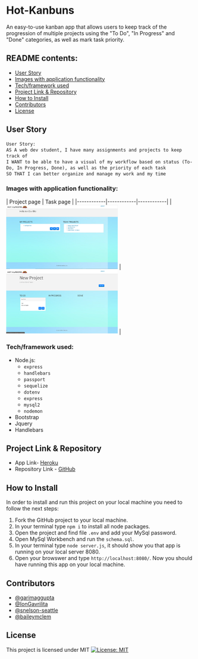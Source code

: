 # Hot-Kanbuns
An easy-to-use  kanban app that allows users to keep track of the progression of multiple projects using the "To Do", "In Progress" and "Done" categories, as well as mark task priority.
## README contents:

* [User Story](#User-Story)
* [Images with application functionality](#Images-with-application-functionality)
* [Tech/framework used](#Tech/framework-used)
* [Project Link & Repository](#Project-Link-&-Repository)
* [How to Install](#How-to-Install)
* [Contributors](#Contributors)
* [License](#License)

## User Story
```
User Story:
AS A web dev student, I have many assignments and projects to keep track of
I WANT to be able to have a visual of my workflow based on status (To-Do, In Progress, Done), as well as the priority of each task
SO THAT I can better organize and manage my work and my time
```
### Images with application functionality:

| Project page    | Task page | 
|------------|------------|------------|
| <img src="public/images/project.png" width="300"> | <img src="public/images/task.png" width="300"> |

### Tech/framework used:
* Node.js:
    * `express`
    * `handlebars`
    * `passport`
    * `sequelize`
    * `dotenv`
    * `express`
    * `mysql2`
    * `nodemon`
* Bootstrap
* Jquery
* Handlebars
    

## Project Link & Repository
- App Link- [Heroku](https://hotkanbuns.herokuapp.com/)
- Repository Link - [GitHub](https://github.com/UW-BCS-TEAM/Hot-KanBuns/)

## How to Install
In order to install and run this project on your local machine you need to follow the next steps:
1) Fork the GitHub project to your local machine.
2) In your terminal type `npm i` to install all node packages.
3) Open the project and find file `.env` and add your MySql password.
4) Open MySql Workbench and run the `schema.sql`.
5) In your terminal type `node server.js`, it should show you that app is running on your local server 8080.
6) Open your browswer and type `http://localhost:8080/`.
Now you should have running this app on your local machine.

## Contributors
* [@garimaggupta](https://github.com/garimaggupta)
* [@IonGavrilita](https://github.com/IonGavrilita)
* [@snelson-seattle](https://github.com/snelson-seattle)
* [@baileymclem](https://github.com/baileymclem)

## License
This project is licensed under MIT
[![License: MIT](https://img.shields.io/badge/License-MIT-yellow.svg)](https://opensource.org/licenses/MIT)